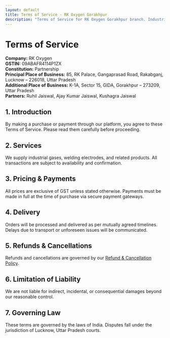 ```yaml
---
layout: default
title: Terms of Service - RK Oxygen Gorakhpur
description: "Terms of Service for RK Oxygen Gorakhpur branch. Industrial gases supply terms, payment conditions, and service agreements."
---
```


<h1>Terms of Service</h1>
<ul style="list-style:none;padding:0;">
  <li><strong>Company:</strong> RK Oxygen</li>
  <li><strong>GSTIN:</strong> 09ABAFR4114P1ZX</li>
  <li><strong>Constitution:</strong> Partnership</li>
  <li><strong>Principal Place of Business:</strong> 85, RK Palace, Gangaprasad Road, Rakabganj, Lucknow – 226018, Uttar Pradesh</li>
  <li><strong>Additional Place of Business:</strong> K-1A, Sector 15, GIDA, Gorakhpur – 273209, Uttar Pradesh</li>
  <li><strong>Partners:</strong> Ruhil Jaiswal, Ajay Kumar Jaiswal, Kushagra Jaiswal</li>
</ul>

<h2>1. Introduction</h2>
<p>By making a purchase or payment through our platform, you agree to these Terms of Service. Please read them carefully before proceeding.</p>

<h2>2. Services</h2>
<p>We supply industrial gases, welding electrodes, and related products. All transactions are subject to availability and confirmation.</p>

<h2>3. Pricing & Payments</h2>
<p>All prices are exclusive of GST unless stated otherwise. Payments must be made in full at the time of purchase via secure payment gateways.</p>

<h2>4. Delivery</h2>
<p>Orders will be processed and delivered as per mutually agreed timelines. Delays due to transport or unforeseen issues will be communicated.</p>

<h2>5. Refunds & Cancellations</h2>
<p>Refunds and cancellations are governed by our <a href="refund-policy.html">Refund & Cancellation Policy</a>.</p>

<h2>6. Limitation of Liability</h2>
<p>We are not liable for indirect, incidental, or consequential damages beyond our reasonable control.</p>

<h2>7. Governing Law</h2>
<p>These terms are governed by the laws of India. Disputes fall under the jurisdiction of Lucknow, Uttar Pradesh courts.</p>
